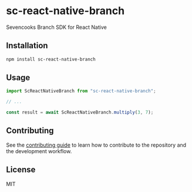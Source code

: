 # sc-react-native-branch

Sevencooks Branch SDK for React Native

## Installation

```sh
npm install sc-react-native-branch
```

## Usage

```js
import ScReactNativeBranch from "sc-react-native-branch";

// ...

const result = await ScReactNativeBranch.multiply(3, 7);
```

## Contributing

See the [contributing guide](CONTRIBUTING.md) to learn how to contribute to the repository and the development workflow.

## License

MIT
